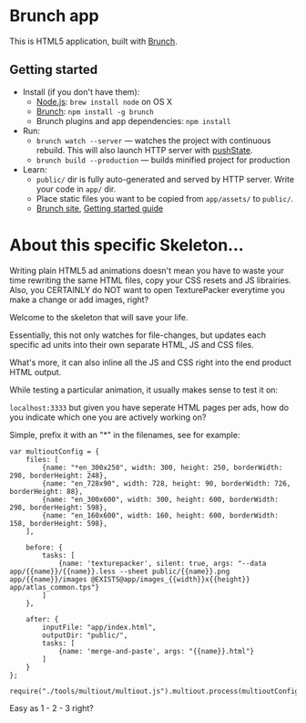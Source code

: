 # Brunch app

This is HTML5 application, built with [Brunch](http://brunch.io).

## Getting started
* Install (if you don't have them):
    * [Node.js](http://nodejs.org): `brew install node` on OS X
    * [Brunch](http://brunch.io): `npm install -g brunch`
    * Brunch plugins and app dependencies: `npm install`
* Run:
    * `brunch watch --server` — watches the project with continuous rebuild. This will also launch HTTP server with [pushState](https://developer.mozilla.org/en-US/docs/Web/Guide/API/DOM/Manipulating_the_browser_history).
    * `brunch build --production` — builds minified project for production
* Learn:
    * `public/` dir is fully auto-generated and served by HTTP server.  Write your code in `app/` dir.
    * Place static files you want to be copied from `app/assets/` to `public/`.
    * [Brunch site](http://brunch.io), [Getting started guide](https://github.com/brunch/brunch-guide#readme)

	
# About this specific Skeleton...

Writing plain HTML5 ad animations doesn't mean you have to waste your time rewriting the same HTML files, copy your CSS resets and JS librairies. Also, you CERTAINLY do NOT want to open TexturePacker everytime you make a change or add images, right?

Welcome to the skeleton that will save your life.

Essentially, this not only watches for file-changes, but updates each specific ad units into their own separate HTML, JS and CSS files.

What's more, it can also inline all the JS and CSS right into the end product HTML output.

While testing a particular animation, it usually makes sense to test it on:

`localhost:3333` but given you have seperate HTML pages per ads, how do you indicate which one you are actively working on?

Simple, prefix it with an "*" in the filenames, see for example:

	var multioutConfig = {
        files: [
            {name: "*en_300x250", width: 300, height: 250, borderWidth: 298, borderHeight: 248},
            {name: "en_728x90", width: 728, height: 90, borderWidth: 726, borderHeight: 88},
            {name: "en_300x600", width: 300, height: 600, borderWidth: 298, borderHeight: 598},
            {name: "en_160x600", width: 160, height: 600, borderWidth: 158, borderHeight: 598},
        ],
    
        before: {
            tasks: [
                {name: 'texturepacker', silent: true, args: "--data app/{{name}}/{{name}}.less --sheet public/{{name}}.png app/{{name}}/images @EXISTS@app/images_{{width}}x{{height}} app/atlas_common.tps"}
            ]
        },
    
        after: {
            inputFile: "app/index.html",
            outputDir: "public/",
            tasks: [
                {name: 'merge-and-paste', args: "{{name}}.html"}
            ]
        }
    };
    
    require("./tools/multiout/multiout.js").multiout.process(multioutConfig);
	
Easy as 1 - 2 - 3 right?